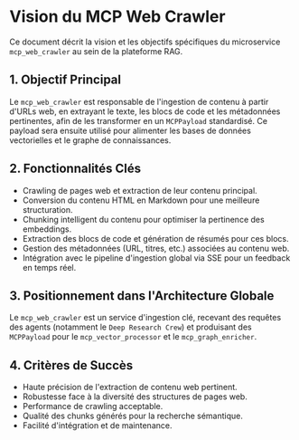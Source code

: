 # Vision du MCP Web Crawler

Ce document décrit la vision et les objectifs spécifiques du microservice `mcp_web_crawler` au sein de la plateforme RAG.

## 1. Objectif Principal

Le `mcp_web_crawler` est responsable de l'ingestion de contenu à partir d'URLs web, en extrayant le texte, les blocs de code et les métadonnées pertinentes, afin de les transformer en un `MCPPayload` standardisé. Ce payload sera ensuite utilisé pour alimenter les bases de données vectorielles et le graphe de connaissances.

## 2. Fonctionnalités Clés

- Crawling de pages web et extraction de leur contenu principal.
- Conversion du contenu HTML en Markdown pour une meilleure structuration.
- Chunking intelligent du contenu pour optimiser la pertinence des embeddings.
- Extraction des blocs de code et génération de résumés pour ces blocs.
- Gestion des métadonnées (URL, titres, etc.) associées au contenu web.
- Intégration avec le pipeline d'ingestion global via SSE pour un feedback en temps réel.

## 3. Positionnement dans l'Architecture Globale

Le `mcp_web_crawler` est un service d'ingestion clé, recevant des requêtes des agents (notamment le `Deep Research Crew`) et produisant des `MCPPayload` pour le `mcp_vector_processor` et le `mcp_graph_enricher`.

## 4. Critères de Succès

- Haute précision de l'extraction de contenu web pertinent.
- Robustesse face à la diversité des structures de pages web.
- Performance de crawling acceptable.
- Qualité des chunks générés pour la recherche sémantique.
- Facilité d'intégration et de maintenance.
